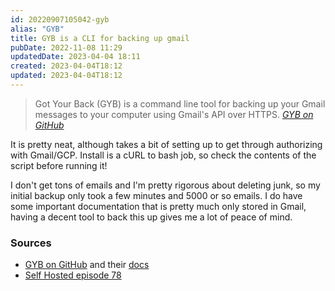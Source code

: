 ```yaml
---
id: 20220907105042-gyb
alias: "GYB"
title: GYB is a CLI for backing up gmail
pubDate: 2022-11-08 11:29
updatedDate: 2023-04-04 18:11
created: 2023-04-04T18:12
updated: 2023-04-04T18:12
---
```


> Got Your Back (GYB) is a command line tool for backing up your Gmail messages to your computer using Gmail's API over HTTPS. <cite><a href="https://github.com/GAM-team/got-your-back">GYB on GitHub</a></cite>

It is pretty neat, although takes a bit of setting up to get through authorizing with Gmail/GCP. Install is a cURL to bash job, so check the contents of the script before running it!

I don't get tons of emails and I'm pretty rigorous about deleting junk, so my initial backup only took a few minutes and 5000 or so emails. I do have some important documentation that is pretty much only stored in Gmail, having a decent tool to back this up gives me a lot of peace of mind.

### Sources

- [GYB on GitHub](https://github.com/GAM-team/got-your-back) and their [docs](https://github.com/GAM-team/got-your-back/wiki)
- [Self Hosted episode 78](https://selfhosted.show/78)
